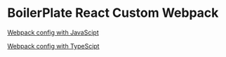 # BoilerPlate React Custom Webpack


<a href="https://github.com/PollyanaOliveira/BoilerPlate-Wbpack-React-Custom/pull/6" target="_blank">Webpack config with JavaScipt</a>

<a href="https://github.com/PollyanaOliveira/BoilerPlate-Wbpack-React-Custom/pull/3" target="_blank">Webpack config with TypeScipt</a>
